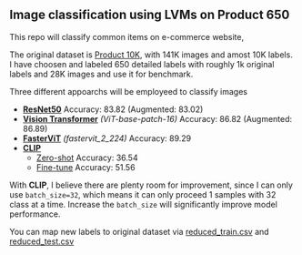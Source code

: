 ## Image classification using LVMs on Product 650

This repo will classify common items on e-commerce website,

The original dataset is [Product 10K](https://www.kaggle.com/competitions/products-10k), with 141K images and amost 10K labels. I have choosen and labeled 650 detailed labels with roughly 1k original labels and 28K images and use it for benchmark.

Three different appoarchs will be employeed to classify images

- **[ResNet50](./ResNet.ipynb)** Accuracy: 83.82 (Augmented: 83.02)
- **[Vision Transformer](./ViT.ipynb)** *(ViT-base-patch-16)* Accuracy: 86.82 (Augmented: 86.89)
- **[FasterViT](https://arxiv.org/abs/2306.06189)** *(fastervit_2_224)* Accuracy: 89.29
- **[CLIP]()**
  - [Zero-shot](./CLIP-zeroshot.ipynb) Accuracy: 36.54
  - [Fine-tune](./CLIP-finetune.ipynb) Accuracy: 51.56

With **CLIP**, I believe there are plenty room for improvement, since I can only use `batch_size=32`, which means it can only proceed 1 samples with 32 class at a time. Increase the `batch_size` will significantly improve model performance.

You can map new labels to original dataset via [reduced_train.csv](./reduced_train.csv) and [reduced_test.csv](./reduced_test.csv)
